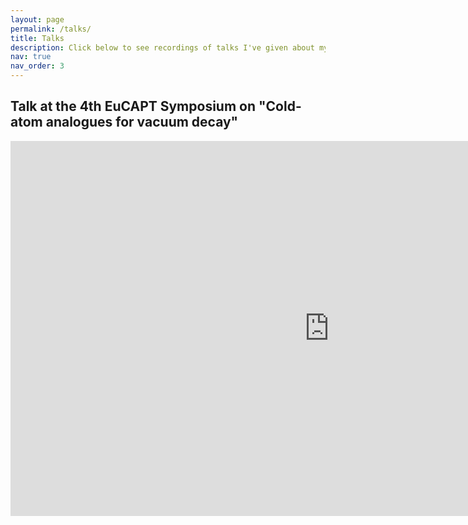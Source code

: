```yaml
---
layout: page
permalink: /talks/
title: Talks
description: Click below to see recordings of talks I've given about my work.
nav: true
nav_order: 3
---
```


## Talk at the 4th EuCAPT Symposium on "Cold-atom analogues for vacuum decay"

<iframe src="https://mediastream.cern.ch/MediaArchive/Video/Public2/weblecture-player/index.html?year=2024&lecture=1335106c143" width="1020px" height="600px" allowfullscreen scrolling="no" frameborder="0"></iframe>
